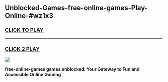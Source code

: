 
## Unblocked-Games-free-online-games-Play-Online-#wz1x3
<h3>
<a href="https://premium.freeplayer.one?title=free-online-games&ref=27F">CLICK TO PLAY</a></h3>
<hr>

<h3>
<a href="https://premium.freeplayer.one?title=free-online-games&ref=27F">CLICK 2 PLAY</a>
  
</h3>

<a href="https://premium.freeplayer.one?title=free-online-games&ref=27F"><img src="https://clearcache.store/games.png"></a>


**free-online-games games unblocked: Your Gateway to Fun and Accessible Online Gaming**
